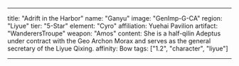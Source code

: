 ---

title: "Adrift in the Harbor"
name: "Ganyu"
image: "GenImp-G-CA"
region: "Liyue"
tier: "5-Star"
element: "Cyro"
affiliation: Yuehai Pavilion
artifact: "WanderersTroupe"
weapon: "Amos"
content: She is a half-qilin Adeptus under contract with the Geo Archon Morax and serves as the general secretary of the Liyue Qixing.
affinity: Bow
tags: ["1.2", "character", "liyue"]

---